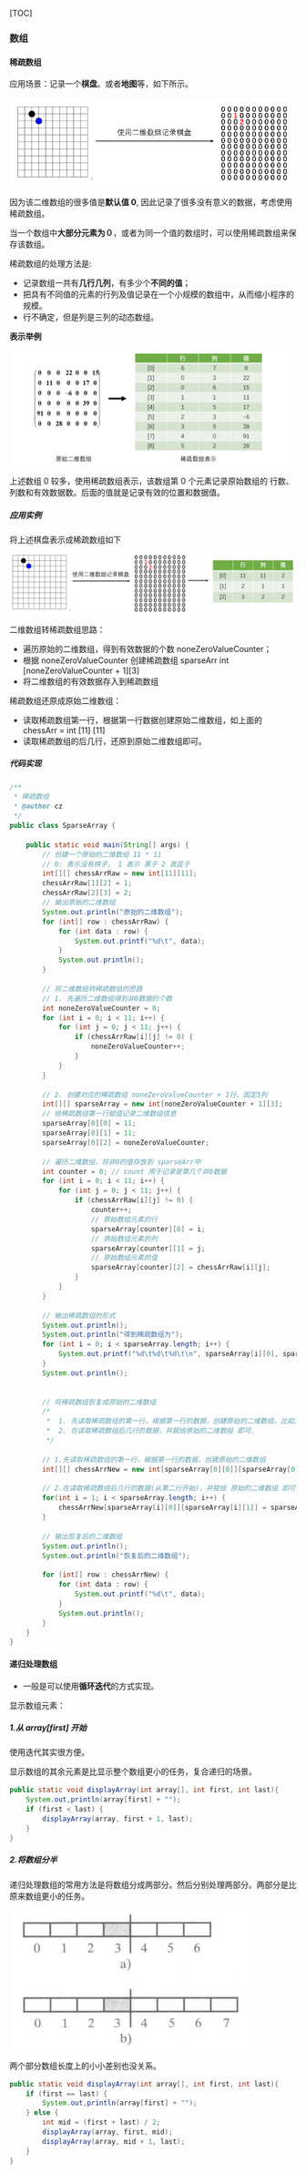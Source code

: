 [TOC]

### 数组



#### 稀疏数组

应用场景：记录一个**棋盘**。或者**地图**等，如下所示。

![1565000508963](assets/1565000508963-1569397664724.png)

因为该二维数组的很多值是**默认值 0**, 因此记录了很多没有意义的数据，考虑使用稀疏数组。

当一个数组中**大部分元素为０**，或者为同一个值的数组时，可以使用稀疏数组来保存该数组。

稀疏数组的处理方法是:

- 记录数组一共有**几行几列**，有多少个**不同的值**；
- 把具有不同值的元素的行列及值记录在一个小规模的数组中，从而缩小程序的规模。
- 行不确定，但是列是三列的动态数组。

**表示举例**

![1565001222410](assets/1565001222410-1569397664724.png)

上述数组 0 较多，使用稀疏数组表示，该数组第 0 个元素记录原始数组的 行数、列数和有效数据数。后面的值就是记录有效的位置和数据值。

##### 应用实例

将上述棋盘表示成稀疏数组如下

![1565001871294](assets/1565001871294-1569397664724.png)

二维数组转稀疏数组思路：

- 遍历原始的二维数组，得到有效数据的个数 noneZeroValueCounter；
- 根据 noneZeroValueCounter 创建稀疏数组 sparseArr int \[noneZeroValueCounter + 1][3]
- 将二维数组的有效数据存入到稀疏数组

稀疏数组还原成原始二维数组：

- 读取稀疏数组第一行，根据第一行数据创建原始二维数组，如上面的 chessArr = int [11] [11]
- 读取稀疏数组的后几行，还原到原始二维数组即可。



##### 代码实现

```java
/**
 * 稀疏数组
 * @author cz
 */
public class SparseArray {

    public static void main(String[] args) {
        // 创建一个原始的二维数组 11 * 11
        // 0: 表示没有棋子， 1 表示 黑子 2 表蓝子
        int[][] chessArrRaw = new int[11][11];
        chessArrRaw[1][2] = 1;
        chessArrRaw[2][3] = 2;
        // 输出原始的二维数组
        System.out.println("原始的二维数组");
        for (int[] row : chessArrRaw) {
            for (int data : row) {
                System.out.printf("%d\t", data);
            }
            System.out.println();
        }

        // 将二维数组转稀疏数组的思路
        // 1. 先遍历二维数组得到非0数据的个数
        int noneZeroValueCounter = 0;
        for (int i = 0; i < 11; i++) {
            for (int j = 0; j < 11; j++) {
                if (chessArrRaw[i][j] != 0) {
                    noneZeroValueCounter++;
                }
            }
        }

        // 2. 创建对应的稀疏数组 noneZeroValueCounter + 1行，固定3列
        int[][] sparseArray = new int[noneZeroValueCounter + 1][3];
        // 给稀疏数组第一行赋值记录二维数组信息
        sparseArray[0][0] = 11;
        sparseArray[0][1] = 11;
        sparseArray[0][2] = noneZeroValueCounter;

        // 遍历二维数组，将非0的值存放到 sparseArr中
        int counter = 0; // count 用于记录是第几个非0数据
        for (int i = 0; i < 11; i++) {
            for (int j = 0; j < 11; j++) {
                if (chessArrRaw[i][j] != 0) {
                    counter++;
                    // 原始数组元素的行
                    sparseArray[counter][0] = i;
                    // 原始数组元素的列
                    sparseArray[counter][1] = j;
                    // 原始数组元素的值
                    sparseArray[counter][2] = chessArrRaw[i][j];
                }
            }
        }

        // 输出稀疏数组的形式
        System.out.println();
        System.out.println("得到稀疏数组为");
        for (int i = 0; i < sparseArray.length; i++) {
            System.out.printf("%d\t%d\t%d\t\n", sparseArray[i][0], sparseArray[i][1], sparseArray[i][2]);
        }
        System.out.println();


        // 将稀疏数组恢复成原始的二维数组
        /*
         *  1. 先读取稀疏数组的第一行，根据第一行的数据，创建原始的二维数组，比如上面的  chessArr2 = int [11][11]
         *	2. 在读取稀疏数组后几行的数据，并赋给原始的二维数组 即可.
         */

        // 1.先读取稀疏数组的第一行，根据第一行的数据，创建原始的二维数组
        int[][] chessArrNew = new int[sparseArray[0][0]][sparseArray[0][1]];

        // 2.在读取稀疏数组后几行的数据(从第二行开始)，并赋给 原始的二维数组 即可
        for(int i = 1; i < sparseArray.length; i++) {
            chessArrNew[sparseArray[i][0]][sparseArray[i][1]] = sparseArray[i][2];
        }

        // 输出恢复后的二维数组
        System.out.println();
        System.out.println("恢复后的二维数组");

        for (int[] row : chessArrNew) {
            for (int data : row) {
                System.out.printf("%d\t", data);
            }
            System.out.println();
        }
    }
}
```





#### 递归处理数组

- 一般是可以使用**循环迭代**的方式实现。



显示数组元素：

##### 1.从 array[first] 开始

使用迭代其实很方便。

显示数组的其余元素是比显示整个数组更小的任务，复合递归的场景。

```java
public static void displayArray(int array[], int first, int last){
    System.out,println(array[first] + "");
    if (first < last) {
    	displayArray(array, first + 1, last);
    }
}
```

##### 2.将数组分半

递归处理数组的常用方法是将数组分成两部分。然后分别处理两部分。两部分是比原来数组更小的任务。

![1564665086173](assets/1564665086173.png)

两个部分数组长度上的小小差别也没关系。

```java
public static void displayArray(int array[], int first, int last){
    if (first == last) {
        System.out,println(array[first] + "");
    } else {
     	int mid = (first + last) / 2;
        displayArray(array, first, mid);
        displayArray(array, mid + 1, last);
    }
}
```











